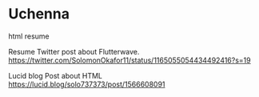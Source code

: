 # Uchenna
 html resume

Resume Twitter post about Flutterwave.
https://twitter.com/SolomonOkafor11/status/1165055054434492416?s=19

Lucid blog Post about HTML
https://lucid.blog/solo737373/post/1566608091
